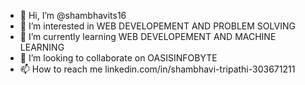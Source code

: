 - 👋 Hi, I’m @shambhavits16
- 👀 I’m interested in WEB DEVELOPEMENT AND PROBLEM SOLVING 
- 🌱 I’m currently learning WEB DEVELOPEMENT AND MACHINE LEARNING
- 💞️ I’m looking to collaborate on OASISINFOBYTE
- 📫 How to reach me linkedin.com/in/shambhavi-tripathi-303671211

<!---
shambhavits16/shambhavits16 is a ✨ special ✨ repository because its `README.md` (this file) appears on your GitHub profile.
You can click the Preview link to take a look at your changes.
--->
